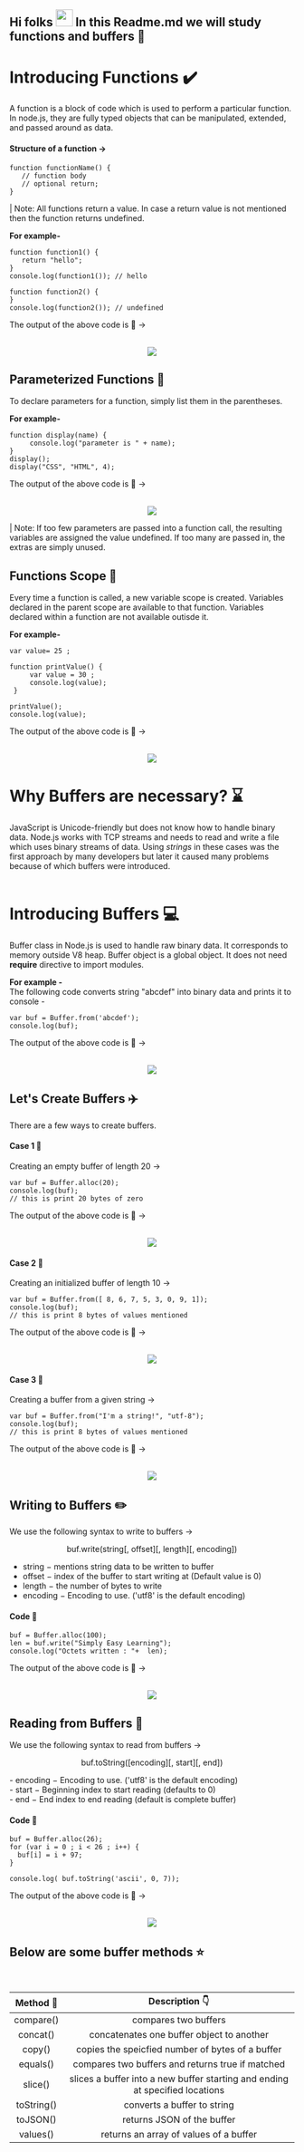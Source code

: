 ## Hi folks <img src="https://raw.githubusercontent.com/MartinHeinz/MartinHeinz/master/wave.gif" width="30px"> In this Readme.md we will study functions and buffers :dolphin:

# Introducing Functions :heavy_check_mark:
A function is a block of code which is used to perform a particular function. In node.js, they are fully typed objects that can be manipulated, extended, and passed around as data.

#### Structure of a function ->
```
function functionName() {
   // function body
   // optional return; 
}
```

| Note: All functions return a value. In case a return value is not mentioned then the function returns undefined.

**For example-** <br>
```
function function1() { 
   return "hello"; 
} 
console.log(function1()); // hello

function function2() { 
} 
console.log(function2()); // undefined 

```
The output of the above code is :eyes: -> <br> <br>
<p align="center">
<img src="https://res.cloudinary.com/djix6uusx/image/upload/v1606474363/function_vataor.png">
</p>

## Parameterized Functions :triangular_flag_on_post:
To declare parameters for a function, simply list them in the parentheses. <br>

**For example-** <br>

```
function display(name) {
     console.log("parameter is " + name);
}
display();
display("CSS", "HTML", 4);
```
The output of the above code is :eyes: -> <br> <br>
<p align="center">
<img src="https://res.cloudinary.com/djix6uusx/image/upload/v1606475473/function1_luanv0.png">
</p>

| Note: If too few parameters are passed into a function call, the resulting variables are assigned the value undefined. If too many are passed in, the extras are simply unused.

## Functions Scope :straight_ruler:
Every time a function is called, a new variable scope is created. Variables declared in the parent scope are available to that function. Variables declared within a function are not available outisde it. <br>

**For example-** <br>

```
var value= 25 ;

function printValue() {
     var value = 30 ;
     console.log(value);
 }

printValue();
console.log(value);
```
The output of the above code is :eyes: -> <br> <br>
<p align="center">
<img src="https://res.cloudinary.com/djix6uusx/image/upload/v1606475812/function2_sgfacp.png">
</p>

# Why Buffers are necessary? :hourglass:

JavaScript is Unicode-friendly but does not know how to handle binary data. Node.js works with TCP streams and needs to read and write a file which uses binary streams of data. Using *strings* in these cases was the first approach by many developers but later it caused many problems because of which buffers were introduced. <br> <br>

# Introducing Buffers :computer:
Buffer class in Node.js is used to handle raw binary data. It corresponds to memory outside V8 heap. Buffer object is a global object. It does not need **require** directive to import modules.

**For example -** <br>
The following code converts string "abcdef" into binary data and prints it to console -
```
var buf = Buffer.from('abcdef');
console.log(buf);
```
The output of the above code is :eyes: -> <br> <br>
<p align="center">
<img src="https://res.cloudinary.com/djix6uusx/image/upload/v1606466409/buffer_vlbxt9.png">
</p>

## Let's Create Buffers :airplane:
There are a few ways to create buffers. <br>

#### Case 1 :pushpin:
Creating an empty buffer of length 20 -> <br>
```
var buf = Buffer.alloc(20);
console.log(buf);
// this is print 20 bytes of zero

```
The output of the above code is :eyes: -> <br> <br>
<p align="center">
<img src="https://res.cloudinary.com/djix6uusx/image/upload/v1606466907/buffer1_o1idhe.png">
</p>

#### Case 2 :pushpin:
Creating an initialized buffer of length 10 -> <br>
```
var buf = Buffer.from([ 8, 6, 7, 5, 3, 0, 9, 1]);
console.log(buf);
// this is print 8 bytes of values mentioned

```
The output of the above code is :eyes:  -> <br> <br>
<p align="center">
<img src="https://res.cloudinary.com/djix6uusx/image/upload/v1606467323/buffer2_lsmfse.png">
</p>

#### Case 3 :pushpin:
Creating a buffer from a given string -> <br>
```
var buf = Buffer.from("I'm a string!", "utf-8");
console.log(buf);
// this is print 8 bytes of values mentioned

```
The output of the above code is :eyes:  -> <br> <br>
<p align="center">
<img src="https://res.cloudinary.com/djix6uusx/image/upload/v1606467639/buffer3_cwjggd.png">
</p>

## Writing to Buffers :pencil2:
We use the following syntax to write to buffers -> <br>
<p align ="center">
  buf.write(string[, offset][, length][, encoding])
</p>

- string − mentions string data to be written to buffer <br>
- offset − index of the buffer to start writing at (Default value is 0) <br>
- length − the number of bytes to write <br>
- encoding − Encoding to use. ('utf8' is the default encoding) <br>

#### Code :pushpin:

```
buf = Buffer.alloc(100);
len = buf.write("Simply Easy Learning");
console.log("Octets written : "+  len);
```

The output of the above code is :eyes: -> <br> <br>
<p align="center">
<img src="https://res.cloudinary.com/djix6uusx/image/upload/v1606468321/buffer4_qhxc24.png">
</p>

## Reading from Buffers :blue_book:
We use the following syntax to read from buffers -> <br>
<p align ="center">
  buf.toString([encoding][, start][, end])
</p>
- encoding − Encoding to use. ('utf8' is the default encoding) <br>
- start − Beginning index to start reading (defaults to 0) <br>
- end − End index to end reading (default is complete buffer) 

#### Code :pushpin:

```
buf = Buffer.alloc(26);
for (var i = 0 ; i < 26 ; i++) {
  buf[i] = i + 97;
}

console.log( buf.toString('ascii', 0, 7));
```

The output of the above code is :eyes: -> <br> <br>
<p align="center">
<img src="https://res.cloudinary.com/djix6uusx/image/upload/v1606468785/buffer5_kkyexk.png">
</p>

## Below are some buffer methods :star:

<br>

| Method :eyes: | Description :point_down: |
| :-------: | :----------: |
| compare() | compares two buffers |
| concat() | concatenates one buffer object to another |
| copy() | copies the speicfied number of bytes of a buffer |
| equals() | compares two buffers and returns true if matched |
| slice() | slices a buffer into a new buffer starting and ending at specified locations |
| toString() | converts a buffer to string |
| toJSON() | returns JSON of the buffer |
| values() | returns an array of values of a buffer |

<br> <br> <br> <br>
